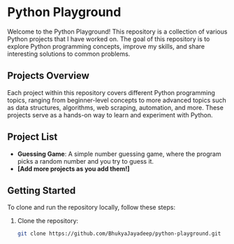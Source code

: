 # Python Playground

Welcome to the Python Playground! This repository is a collection of various Python projects that I have worked on. The goal of this repository is to explore Python programming concepts, improve my skills, and share interesting solutions to common problems.

## Projects Overview

Each project within this repository covers different Python programming topics, ranging from beginner-level concepts to more advanced topics such as data structures, algorithms, web scraping, automation, and more. These projects serve as a hands-on way to learn and experiment with Python.

## Project List

- **Guessing Game**: A simple number guessing game, where the program picks a random number and you try to guess it.
- **[Add more projects as you add them!]**

## Getting Started

To clone and run the repository locally, follow these steps:

1. Clone the repository:
   ```bash
   git clone https://github.com/BhukyaJayadeep/python-playground.git

